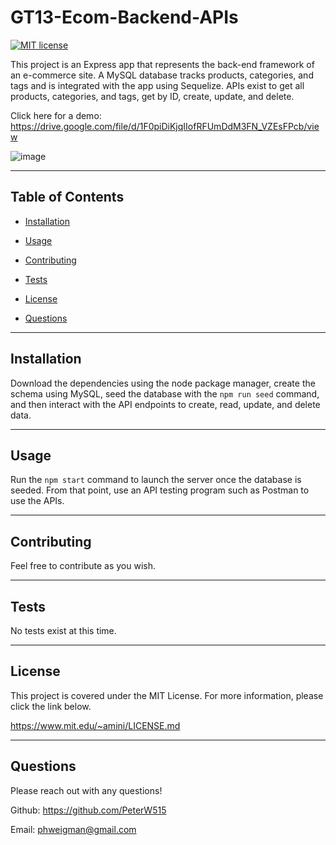 # GT13-Ecom-Backend-APIs

  [![MIT license](https://img.shields.io/badge/License-MIT-blue.svg)](https://lbesson.mit-license.org/)

  This project is an Express app that represents the back-end framework of an e-commerce site. A MySQL database tracks products, categories, and tags and is integrated with the app using Sequelize. APIs exist to get all products, categories, and tags, get by ID, create, update, and delete.
  
  Click here for a demo: https://drive.google.com/file/d/1F0piDiKjqIIofRFUmDdM3FN_VZEsFPcb/view


![image](https://user-images.githubusercontent.com/78565748/128943599-acde399a-06df-44db-9a98-274e0162859f.png)



  ---

  ## Table of Contents
  
  - [Installation](#installation)
  
  - [Usage](#usage)
  
  - [Contributing](#contributing)
  
  - [Tests](#tests)
  
  - [License](#license)
  
  - [Questions](#questions)
  
  ---
  
  ## Installation

  Download the dependencies using the node package manager, create the schema using MySQL, seed the database with the `npm run seed` command, and then interact with the API endpoints to create, read, update, and delete data.

  ---
  
  ## Usage

  Run the `npm start` command to launch the server once the database is seeded. From that point, use an API testing program such as Postman to use the APIs.

  ---
  
  ## Contributing

  Feel free to contribute as you wish.

  ---
  
  ## Tests

  No tests exist at this time.

  ---
  
  ## License

  This project is covered under the MIT License. For more information, please click the link below.

  https://www.mit.edu/~amini/LICENSE.md

  ---
  
  ## Questions
  
  Please reach out with any questions!
  
  Github: https://github.com/PeterW515

  Email: phweigman@gmail.com
  
